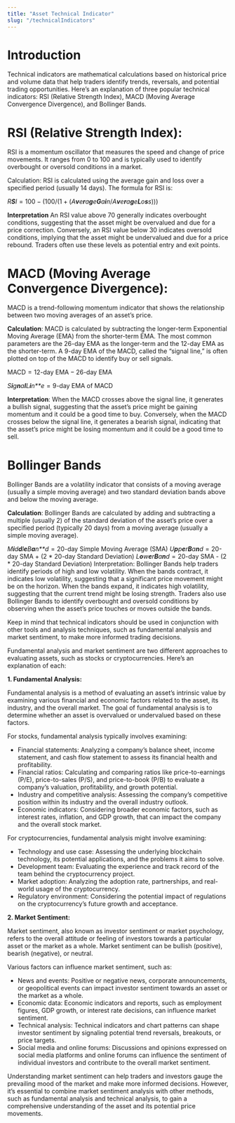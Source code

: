 ```yaml
---
title: "Asset Technical Indicator"
slug: "/technicalIndicators"
---
```



Introduction
============

Technical indicators are mathematical calculations based on historical
price and volume data that help traders identify trends, reversals, and
potential trading opportunities. Here’s an explanation of three popular
technical indicators: RSI (Relative Strength Index), MACD (Moving
Average Convergence Divergence), and Bollinger Bands.

RSI (Relative Strength Index):
==============================

RSI is a momentum oscillator that measures the speed and change of price
movements. It ranges from 0 to 100 and is typically used to identify
overbought or oversold conditions in a market.

Calculation: RSI is calculated using the average gain and loss over a
specified period (usually 14 days). The formula for RSI is:

*R**S**I* = 100 − (100/(1 + (*A**v**e**r**a**g**e**G**a**i**n*/*A**v**e**r**a**g**e**L**o**s**s*)))

**Interpretation** An RSI value above 70 generally indicates overbought
conditions, suggesting that the asset might be overvalued and due for a
price correction. Conversely, an RSI value below 30 indicates oversold
conditions, implying that the asset might be undervalued and due for a
price rebound. Traders often use these levels as potential entry and
exit points.

MACD (Moving Average Convergence Divergence):
=============================================

MACD is a trend-following momentum indicator that shows the relationship
between two moving averages of an asset’s price.

**Calculation**: MACD is calculated by subtracting the longer-term
Exponential Moving Average (EMA) from the shorter-term EMA. The most
common parameters are the 26-day EMA as the longer-term and the 12-day
EMA as the shorter-term. A 9-day EMA of the MACD, called the “signal
line,” is often plotted on top of the MACD to identify buy or sell
signals.

MACD = 12-day EMA − 26-day EMA

*S**i**g**n**a**l**L**i**n**e* = 9-day EMA of MACD

**Interpretation**: When the MACD crosses above the signal line, it
generates a bullish signal, suggesting that the asset’s price might be
gaining momentum and it could be a good time to buy. Conversely, when
the MACD crosses below the signal line, it generates a bearish signal,
indicating that the asset’s price might be losing momentum and it could
be a good time to sell.

Bollinger Bands
===============

Bollinger Bands are a volatility indicator that consists of a moving
average (usually a simple moving average) and two standard deviation
bands above and below the moving average.

**Calculation**: Bollinger Bands are calculated by adding and
subtracting a multiple (usually 2) of the standard deviation of the
asset’s price over a specified period (typically 20 days) from a moving
average (usually a simple moving average).

*M**i**d**d**l**e**B**a**n**d* = 20-day Simple Moving Average (SMA)
*U**p**p**e**r**B**a**n**d* = 20-day SMA + (2 \* 20-day Standard Deviation)
*L**o**w**e**r**B**a**n**d* = 20-day SMA - (2 \* 20-day Standard Deviation)
Interpretation: Bollinger Bands help traders identify periods of high
and low volatility. When the bands contract, it indicates low
volatility, suggesting that a significant price movement might be on the
horizon. When the bands expand, it indicates high volatility, suggesting
that the current trend might be losing strength. Traders also use
Bollinger Bands to identify overbought and oversold conditions by
observing when the asset’s price touches or moves outside the bands.

Keep in mind that technical indicators should be used in conjunction
with other tools and analysis techniques, such as fundamental analysis
and market sentiment, to make more informed trading decisions.

Fundamental analysis and market sentiment are two different approaches
to evaluating assets, such as stocks or cryptocurrencies. Here’s an
explanation of each:

**1. Fundamental Analysis:**

Fundamental analysis is a method of evaluating an asset’s intrinsic
value by examining various financial and economic factors related to the
asset, its industry, and the overall market. The goal of fundamental
analysis is to determine whether an asset is overvalued or undervalued
based on these factors.

For stocks, fundamental analysis typically involves examining:

-   Financial statements: Analyzing a company’s balance sheet, income
    statement, and cash flow statement to assess its financial health
    and profitability.
-   Financial ratios: Calculating and comparing ratios like
    price-to-earnings (P/E), price-to-sales (P/S), and price-to-book
    (P/B) to evaluate a company’s valuation, profitability, and growth
    potential.
-   Industry and competitive analysis: Assessing the company’s
    competitive position within its industry and the overall industry
    outlook.
-   Economic indicators: Considering broader economic factors, such as
    interest rates, inflation, and GDP growth, that can impact the
    company and the overall stock market.

For cryptocurrencies, fundamental analysis might involve examining:

-   Technology and use case: Assessing the underlying blockchain
    technology, its potential applications, and the problems it aims to
    solve.
-   Development team: Evaluating the experience and track record of the
    team behind the cryptocurrency project.
-   Market adoption: Analyzing the adoption rate, partnerships, and
    real-world usage of the cryptocurrency.
-   Regulatory environment: Considering the potential impact of
    regulations on the cryptocurrency’s future growth and acceptance.

**2. Market Sentiment:**

Market sentiment, also known as investor sentiment or market psychology,
refers to the overall attitude or feeling of investors towards a
particular asset or the market as a whole. Market sentiment can be
bullish (positive), bearish (negative), or neutral.

Various factors can influence market sentiment, such as:

-   News and events: Positive or negative news, corporate announcements,
    or geopolitical events can impact investor sentiment towards an
    asset or the market as a whole.
-   Economic data: Economic indicators and reports, such as employment
    figures, GDP growth, or interest rate decisions, can influence
    market sentiment.
-   Technical analysis: Technical indicators and chart patterns can
    shape investor sentiment by signaling potential trend reversals,
    breakouts, or price targets.
-   Social media and online forums: Discussions and opinions expressed
    on social media platforms and online forums can influence the
    sentiment of individual investors and contribute to the overall
    market sentiment.

Understanding market sentiment can help traders and investors gauge the
prevailing mood of the market and make more informed decisions. However,
it’s essential to combine market sentiment analysis with other methods,
such as fundamental analysis and technical analysis, to gain a
comprehensive understanding of the asset and its potential price
movements.
